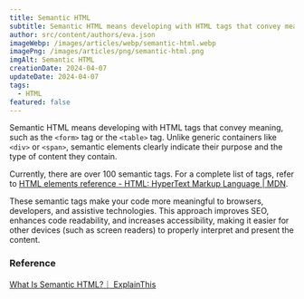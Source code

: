 ```yaml
---
title: Semantic HTML
subtitle: Semantic HTML means developing with HTML tags that convey meaning.
author: src/content/authors/eva.json
imageWebp: /images/articles/webp/semantic-html.webp
imagePng: /images/articles/png/semantic-html.png
imgAlt: Semantic HTML
creationDate: 2024-04-07
updateDate: 2024-04-07
tags:
  - HTML
featured: false
---
```


Semantic HTML means developing with HTML tags that convey meaning, such as the `<form>` tag or the `<table>` tag. Unlike generic containers like `<div>` or `<span>`, semantic elements clearly indicate their purpose and the type of content they contain.

Currently, there are over 100 semantic tags. For a complete list of tags, refer to [HTML elements reference - HTML: HyperText Markup Language | MDN](https://developer.mozilla.org/en-US/docs/Web/HTML/Element).

These semantic tags make your code more meaningful to browsers, developers, and assistive technologies. This approach improves SEO, enhances code readability, and increases accessibility, making it easier for other devices (such as screen readers) to properly interpret and present the content.

### Reference

[What Is Semantic HTML?｜ ExplainThis](https://www.explainthis.io/en/swe/semantics-in-html)
